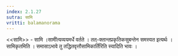 ```yaml
---
index: 2.1.27
sutra: सामि
vritti: balamanorama
---
```


<<सामि>> - सामि ।सामी॑त्यव्ययमर्धे वर्तते । तत्-क्तान्तप्रकृतिकसुबन्तेन समस्यत इत्यर्थः । सामिकृतमिति । समासाऽभावे तु तद्धितवृत्तौसामिकार्ति॑रिति स्यादिति भावः । 